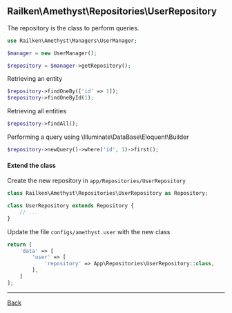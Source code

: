 ## Railken\Amethyst\Repositories\UserRepository

The repository is the class to perform queries.

```php
use Railken\Amethyst\Managers\UserManager;

$manager = new UserManager();

$repository = $manager->getRepository();

```

Retrieving an entity

```php
$repository->findOneBy(['id' => 1]);
$repository->findOneById(1);

```

Retrieving all entities

```php
$repository->findAll();
```

Performing a query using \Illuminate\DataBase\Eloquent\Builder

```php
$repository->newQuery()->where('id', 1)->first();

```

#### Extend the class

Create the new repository in `app/Repositories/UserRepository`
```php
class Railken\Amethyst\Repositories\UserRepository as Repository;

class UserRepository extends Repository {
	// ...
}
```
Update the file `configs/amethyst.user` with the new class
```php
return [
    'data' => [
        'user' => [
            'repository' => App\Repositories\UserRepository::class,
        ],
    ]
];
```

---
[Back](index.md)